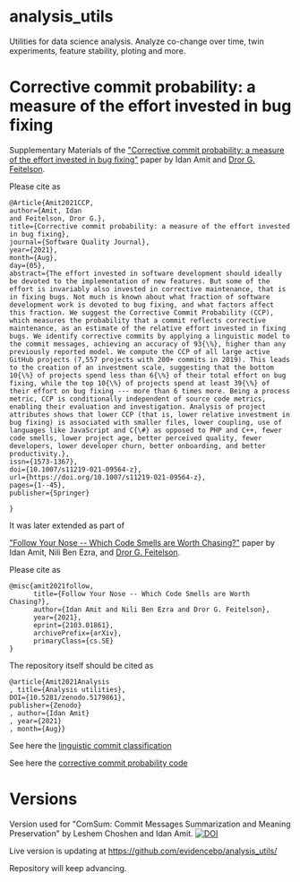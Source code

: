 # analysis_utils
 
Utilities for data science analysis.
Analyze co-change over time, twin experiments, feature stability, ploting and more.

# Corrective commit probability: a measure of the effort invested in bug fixing
Supplementary Materials of the ["Corrective commit probability: a measure of the effort invested in bug fixing"](https://www.cs.huji.ac.il/~feit/papers/CCP21SQJ.pdf) paper by Idan Amit and [Dror G. Feitelson](https://www.cs.huji.ac.il/~feit/).

Please cite as
``` 
@Article{Amit2021CCP,
author={Amit, Idan
and Feitelson, Dror G.},
title={Corrective commit probability: a measure of the effort invested in bug fixing},
journal={Software Quality Journal},
year={2021},
month={Aug},
day={05},
abstract={The effort invested in software development should ideally be devoted to the implementation of new features. But some of the effort is invariably also invested in corrective maintenance, that is in fixing bugs. Not much is known about what fraction of software development work is devoted to bug fixing, and what factors affect this fraction. We suggest the Corrective Commit Probability (CCP), which measures the probability that a commit reflects corrective maintenance, as an estimate of the relative effort invested in fixing bugs. We identify corrective commits by applying a linguistic model to the commit messages, achieving an accuracy of 93{\%}, higher than any previously reported model. We compute the CCP of all large active GitHub projects (7,557 projects with 200+ commits in 2019). This leads to the creation of an investment scale, suggesting that the bottom 10{\%} of projects spend less than 6{\%} of their total effort on bug fixing, while the top 10{\%} of projects spend at least 39{\%} of their effort on bug fixing --- more than 6 times more. Being a process metric, CCP is conditionally independent of source code metrics, enabling their evaluation and investigation. Analysis of project attributes shows that lower CCP (that is, lower relative investment in bug fixing) is associated with smaller files, lower coupling, use of languages like JavaScript and C{\#} as opposed to PHP and C++, fewer code smells, lower project age, better perceived quality, fewer developers, lower developer churn, better onboarding, and better productivity.},
issn={1573-1367},
doi={10.1007/s11219-021-09564-z},
url={https://doi.org/10.1007/s11219-021-09564-z},
pages={1--45},
publisher={Springer}

}

```

It was later extended as part of

["Follow Your Nose -- Which Code Smells are Worth Chasing?"](https://arxiv.org/pdf/2103.01861.pdf) paper by Idan Amit, Nili Ben Ezra, and [Dror G. Feitelson](https://www.cs.huji.ac.il/~feit/).

Please cite as
``` 
@misc{amit2021follow,
      title={Follow Your Nose -- Which Code Smells are Worth Chasing?}, 
      author={Idan Amit and Nili Ben Ezra and Dror G. Feitelson},
      year={2021},
      eprint={2103.01861},
      archivePrefix={arXiv},
      primaryClass={cs.SE}
}
```

The repository itself should be cited as
```
@article{Amit2021Analysis
, title={Analysis utilities}, 
DOI={10.5281/zenodo.5179861},
publisher={Zenodo}
, author={Idan Amit}
, year={2021}
, month={Aug}}

```

See here the [linguistic commit classification](https://github.com/evidencebp/commit-classification)

See here the [corrective commit probability code](https://github.com/evidencebp/corrective-commit-probability)

# Versions

Version used for "ComSum: Commit Messages Summarization and Meaning Preservation" by Leshem Choshen and Idan Amit.
[![DOI](https://zenodo.org/badge/254577147.svg)](https://zenodo.org/badge/latestdoi/254577147)

Live version is updating at https://github.com/evidencebp/analysis_utils/

Repository will keep advancing.


